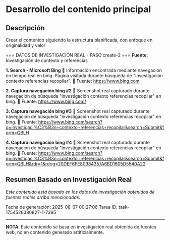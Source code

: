 # Desarrollo del contenido principal

## Descripción
Crear el contenido siguiendo la estructura planificada, con enfoque en originalidad y valor



=== DATOS DE INVESTIGACIÓN REAL - PASO create-2 ===
**Fuente**: Investigación de contexto y referencias


**1. Search - Microsoft Bing**
   📄 Información encontrada mediante navegación en tiempo real en bing. Página visitada durante búsqueda de "investigación contexto referencias recopilar".
   🔗 Fuente: https://www.bing.com


**2. Captura navegación bing #2**
   📄 Screenshot real capturado durante navegación de búsqueda "investigación contexto referencias recopilar" en bing.
   🔗 Fuente: https://www.bing.com/


**3. Captura navegación bing #3**
   📄 Screenshot real capturado durante navegación de búsqueda "investigación contexto referencias recopilar" en bing.
   🔗 Fuente: https://www.bing.com/search?q=investigaci%C3%B3n+contexto+referencias+recopilar&search=Submit&form=QBLH


**4. Captura navegación bing #4**
   📄 Screenshot real capturado durante navegación de búsqueda "investigación contexto referencias recopilar" en bing.
   🔗 Fuente: https://www.bing.com/search?q=investigaci%C3%B3n+contexto+referencias+recopilar&search=Submit&form=QBLH&rdr=1&rdrig=20DEF6FE80984357A6BD1605D5540A22



## Resumen Basado en Investigación Real
*Este contenido está basado en los datos de investigación obtenidos de fuentes reales arriba mencionadas.*

Fecha de generación: 2025-08-07 00:27:06
Tarea ID: task-1754526380827-1-7395

---
**NOTA**: Este contenido se basa en investigación real obtenida de fuentes web, no en contenido generado artificialmente.
